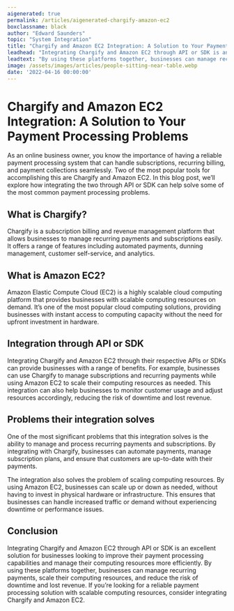 ```yaml
---
aigenerated: true
permalink: /articles/aigenerated-chargify-amazon-ec2
boxclassname: black
author: "Edward Saunders"
topic: "System Integration"
title: "Chargify and Amazon EC2 Integration: A Solution to Your Payment Processing Problems"
leadhead: "Integrating Chargify and Amazon EC2 through API or SDK is an excellent solution for businesses looking to improve their payment processing capabilities and manage their computing resources more efficiently"
leadtext: "By using these platforms together, businesses can manage recurring payments, scale their computing resources, and reduce the risk of downtime and lost revenue. If you’re looking for a reliable payment processing solution with scalable computing resources, consider integrating Chargify and Amazon EC2."
image: /assets/images/articles/people-sitting-near-table.webp
date: '2022-04-16 00:00:00'
---
```

<div class="arttext">	<h1>Chargify and Amazon EC2 Integration: A Solution to Your Payment Processing Problems</h1>
	<p>As an online business owner, you know the importance of having a reliable payment processing system that can handle subscriptions, recurring billing, and payment collections seamlessly. Two of the most popular tools for accomplishing this are Chargify and Amazon EC2. In this blog post, we’ll explore how integrating the two through API or SDK can help solve some of the most common payment processing problems.</p>
	<h2>What is Chargify?</h2>
	<p>Chargify is a subscription billing and revenue management platform that allows businesses to manage recurring payments and subscriptions easily. It offers a range of features including automated payments, dunning management, customer self-service, and analytics.</p>
	<h2>What is Amazon EC2?</h2>
	<p>Amazon Elastic Compute Cloud (EC2) is a highly scalable cloud computing platform that provides businesses with scalable computing resources on demand. It’s one of the most popular cloud computing solutions, providing businesses with instant access to computing capacity without the need for upfront investment in hardware.</p>
	<h2>Integration through API or SDK</h2>
	<p>Integrating Chargify and Amazon EC2 through their respective APIs or SDKs can provide businesses with a range of benefits. For example, businesses can use Chargify to manage subscriptions and recurring payments while using Amazon EC2 to scale their computing resources as needed. This integration can also help businesses to monitor customer usage and adjust resources accordingly, reducing the risk of downtime and lost revenue.</p>
	<h2>Problems their integration solves</h2>
	<p>One of the most significant problems that this integration solves is the ability to manage and process recurring payments and subscriptions. By integrating with Chargify, businesses can automate payments, manage subscription plans, and ensure that customers are up-to-date with their payments.</p>
	<p>The integration also solves the problem of scaling computing resources. By using Amazon EC2, businesses can scale up or down as needed, without having to invest in physical hardware or infrastructure. This ensures that businesses can handle increased traffic or demand without experiencing downtime or performance issues.</p>
	<h2>Conclusion</h2>
	<p>Integrating Chargify and Amazon EC2 through API or SDK is an excellent solution for businesses looking to improve their payment processing capabilities and manage their computing resources more efficiently. By using these platforms together, businesses can manage recurring payments, scale their computing resources, and reduce the risk of downtime and lost revenue. If you’re looking for a reliable payment processing solution with scalable computing resources, consider integrating Chargify and Amazon EC2.</p>
</div>